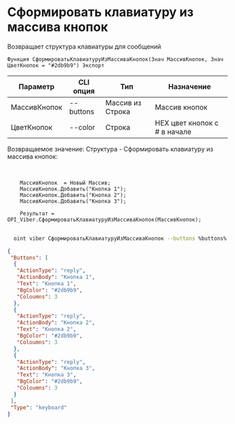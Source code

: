 ﻿---
sidebar_position: 7
---

# Сформировать клавиатуру из массива кнопок
 Возвращает структура клавиатуры для сообщений



`Функция СформироватьКлавиатуруИзМассиваКнопок(Знач МассивКнопок, Знач ЦветКнопок = "#2db9b9") Экспорт`

  | Параметр | CLI опция | Тип | Назначение |
  |-|-|-|-|
  | МассивКнопок | --buttons | Массив из Строка | Массив кнопок |
  | ЦветКнопок | --color | Строка | HEX цвет кнопок с # в начале |

  
  Возвращаемое значение:   Структура -  Сформировать клавиатуру из массива кнопок:


<br/>




```bsl title="Пример кода"
    МассивКнопок  = Новый Массив;
    МассивКнопок.Добавить("Кнопка 1");
    МассивКнопок.Добавить("Кнопка 2");
    МассивКнопок.Добавить("Кнопка 3");

    Результат = OPI_Viber.СформироватьКлавиатуруИзМассиваКнопок(МассивКнопок);
```



```sh title="Пример команды CLI"
    
  oint viber СформироватьКлавиатуруИзМассиваКнопок --buttons %buttons% --color %color%

```

```json title="Результат"
{
 "Buttons": [
  {
   "ActionType": "reply",
   "ActionBody": "Кнопка 1",
   "Text": "Кнопка 1",
   "BgColor": "#2db9b9",
   "Coloumns": 3
  },
  {
   "ActionType": "reply",
   "ActionBody": "Кнопка 2",
   "Text": "Кнопка 2",
   "BgColor": "#2db9b9",
   "Coloumns": 3
  },
  {
   "ActionType": "reply",
   "ActionBody": "Кнопка 3",
   "Text": "Кнопка 3",
   "BgColor": "#2db9b9",
   "Coloumns": 3
  }
 ],
 "Type": "keyboard"
}
```
